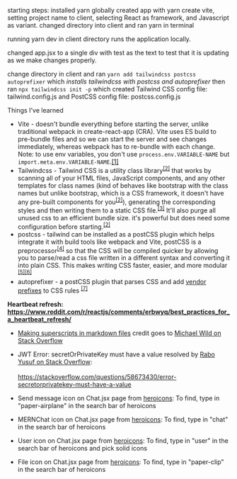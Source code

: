 starting steps:
installed yarn globally
created app with yarn create vite, setting project name to client, selecting React as framework, and Javascript as variant.
changed directory into client and ran yarn in terminal

running yarn dev in client directory runs the application locally.

changed app.jsx to a single div with test as the text to test that it is updating as we make changes properly.

change directory in client and ran `yarn add tailwindcss postcss autoprefixer` which *installs tailwindcss with postcss and autoprefixer* then ran `npx tailwindcss init -p` which created Tailwind CSS config file: tailwind.config.js and PostCSS config file: postcss.config.js

Things I've learned
* Vite - doesn't bundle everything before starting the server, unlike traditional webpack in create-react-app (CRA). Vite uses ES build to pre-bundle files and so we can start the server and see changes immediately, whereas webpack has to re-bundle with each change. Note: to use env variables, you don't use `process.env.VARIABLE-NAME` but `import.meta.env.VARIABLE-NAME`.[[1]](https://www.youtube.com/watch?v=89NJdbYTgJ8)
* Tailwindcss - Tailwind CSS is a utility class library<sup>[[2]](https://youtu.be/ouncVBiye_M?t=229)</sup> that works by scanning all of your HTML files, JavaScript components, and any other templates for class names (kind of behaves like bootstrap with the class names but unlike bootstrap, which is a CSS framework, it doesn't have any pre-built components for you<sup>[[2]](https://youtu.be/ouncVBiye_M?t=229)</sup>), generating the corresponding styles and then writing them to a static CSS file.<sup>[[3]](https://tailwindcss.com/docs/installation/using-postcss)</sup> It'll also purge all unused css to an efficient bundle size. it's powerful but does need some configuration before starting.<sup>[[2]](https://youtu.be/ouncVBiye_M?t=229)</sup>
* postcss - tailwind can be installed as a postCSS plugin which helps integrate it with build tools like webpack and Vite, postCSS is a preprocessor<sup>[[4]](https://tailwindcss.com/docs/using-with-preprocessors)</sup> so that the CSS will be compiled quicker by allowing you to parse/read a css file written in a different syntax and converting it into plain CSS. This makes writing CSS faster, easier, and more modular <sup>[[5]](https://www.google.com/search?q=is+postcss+like+sass&rlz=1C1RXQR_enUS1044US1044&oq=is+postcss+like+sass&aqs=chrome..69i57.3565j0j1&sourceid=chrome&ie=UTF-8)</sup><sup>[[6]](https://github.com/postcss/postcss)</sup>
* autoprefixer - a postCSS plugin that parses CSS and add [vendor prefixes](https://developer.mozilla.org/en-US/docs/Glossary/Vendor_Prefix) to CSS rules <sup>[[7]](https://github.com/postcss/autoprefixer)</sup>

**Heartbeat refresh: https://www.reddit.com/r/reactjs/comments/erbwyq/best_practices_for_a_heartbeat_refresh/**


* [Making superscripts in markdown files](https://stackoverflow.com/questions/15155778/superscript-in-markdown-github-flavored) credit goes to [Michael Wild on Stack Overflow](https://stackoverflow.com/users/159834/michael-wild)

* JWT Error: secretOrPrivateKey must have a value resolved by [Rabo Yusuf on Stack Overflow](https://stackoverflow.com/users/12221293/rabo-yusuf): <br></br> https://stackoverflow.com/questions/58673430/error-secretorprivatekey-must-have-a-value

* Send message icon on Chat.jsx page from [heroicons](https://heroicons.com/): To find, type in "paper-airplane" in the search bar of heroicons

* MERNChat icon on Chat.jsx page from [heroicons](https://heroicons.com/): To find, type in "chat" in the search bar of heroicons

* User icon on Chat.jsx page from [heroicons](https://heroicons.com/): To find, type in "user" in the search bar of heroicons and pick solid icons

* File icon on Chat.jsx page from [heroicons](https://heroicons.com/): To find, type in "paper-clip" in the search bar of heroicons